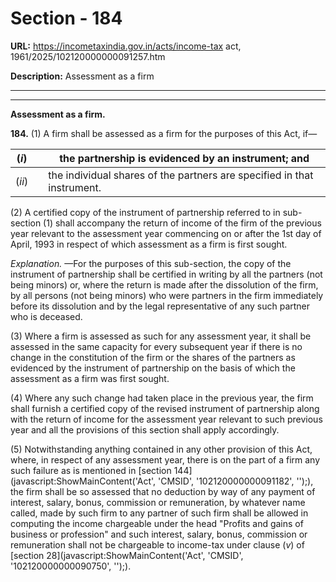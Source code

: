 # Section - 184

**URL:** https://incometaxindia.gov.in/acts/income-tax act, 1961/2025/102120000000091257.htm

**Description:** Assessment as a firm

---

****

**Assessment as a firm.**

**184.** (1) A firm shall be assessed as a firm for the purposes of this Act, if—

(_i_)|  |  the partnership is evidenced by an instrument; and  
---|---|---  
(_ii_)|  |  the individual shares of the partners are specified in that instrument.  
  
(2) A certified copy of the instrument of partnership referred to in sub-section (1) shall accompany the return of income of the firm of the previous year relevant to the assessment year commencing on or after the 1st day of April, 1993 in respect of which assessment as a firm is first sought.

_Explanation._ —For the purposes of this sub-section, the copy of the instrument of partnership shall be certified in writing by all the partners (not being minors) or, where the return is made after the dissolution of the firm, by all persons (not being minors) who were partners in the firm immediately before its dissolution and by the legal representative of any such partner who is deceased.

(3) Where a firm is assessed as such for any assessment year, it shall be assessed in the same capacity for every subsequent year if there is no change in the constitution of the firm or the shares of the partners as evidenced by the instrument of partnership on the basis of which the assessment as a firm was first sought.

(4) Where any such change had taken place in the previous year, the firm shall furnish a certified copy of the revised instrument of partnership along with the return of income for the assessment year relevant to such previous year and all the provisions of this section shall apply accordingly.

(5) Notwithstanding anything contained in any other provision of this Act, where, in respect of any assessment year, there is on the part of a firm any such failure as is mentioned in [section 144](javascript:ShowMainContent\('Act', 'CMSID', '102120000000091182', ''\);), the firm shall be so assessed that no deduction by way of any payment of interest, salary, bonus, commission or remuneration, by whatever name called, made by such firm to any partner of such firm shall be allowed in computing the income chargeable under the head "Profits and gains of business or profession" and such interest, salary, bonus, commission or remuneration shall not be chargeable to income-tax under clause (_v_) of [section 28](javascript:ShowMainContent\('Act', 'CMSID', '102120000000090750', ''\);).